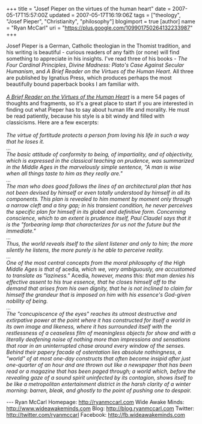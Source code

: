+++
title = "Josef Pieper on the virtues of the human heart"
date = 2007-05-17T15:57:00Z
updated = 2007-05-17T16:19:06Z
tags = ["theology", "Josef Pieper", "Christianity", "philosophy"]
blogimport = true
[author]
	name = "Ryan McCarl"
	uri = "https://plus.google.com/109901750264132233987"
+++

Josef Pieper is a German, Catholic theologian in the Thomist tradition, and his writing is beautiful - curious readers of any faith (or none) will find something to appreciate in his insights. I've read three of his books -<em> The Four Cardinal Principles</em>, <em>Divine Madness: Plato's Case Against Secular Humanism</em>, and <em>A Brief Reader on the Virtues of the Human Heart</em>. All three are published by Ignatius Press, which produces perhaps the most beautifully bound paperback books I am familiar with.<br /><br /><em><a href="http://www.amazon.com/Brief-Reader-Virtues-Human-Heart/dp/0898703034/ref=pd_bbs_sr_11/102-1512953-1785758?ie=UTF8&s=books&amp;qid=1179432200&sr=8-11">A Brief Reader on the Virtues of the Human Heart</a></em> is a mere 54 pages of thoughts and fragments, so it's a great place to start if you are interested in finding out what Pieper has to say about human life and morality. He must be read patiently, because his style is a bit windy and filled with classicisms. Here are a few excerpts:<br /><br /><em>The virtue of fortitude protects a person from loving his life in such a way that he loses it.<br />... </em><br /><em>The basic attitude of conformity to being, of impartiality, and of objectivity, which is expressed in the classical teaching on prudence, was summarized in the Middle Ages in the marvelously simple sentence, "A man is wise when all things taste to him as they really are."</em><br /><em>...</em><br /><em>The man who does good follows the lines of an architectural plan that has not been devised by himself or even totally understood by himself in all its components.  This plan is revealed to him moment by moment only through a narrow cleft and a tiny gap; in his transient condition, he never perceives the specific plan for himself in its global and definitive form.  Concerning conscience, which to an extent is prudence itself, Paul Claudel says that it is the "forbearing lamp that characterizes for us not the future but the immediate."</em><br /><em>...</em><br /><em>Thus, the world reveals itself to the silent listener and only to him; the more silently he listens, the more purely is he able to perceive reality.</em><br /><em>...<br />One of the most central concepts from the moral philosophy of the High Middle Ages is that of</em> acedia<em>, which we, very ambiguously, are accustomed to translate as "laziness."</em> Acedia<em>, however, means this: that man denies his effective assent to his true essence, that he closes himself off to the demand that arises from his own dignity, that he is not inclined to claim for himself the grandeur that is imposed on him with his essence's God-given nobility of being.<br />...</em><br /><em>The "concupiscence of the eyes" reaches its utmost destructive and extirpative power at the point where it has constructed for itself a world in its own image and likeness, where it has surrounded itself with the restlessness of a ceaseless film of meaningless objects for show and with a literally deafening noise of nothing more than impressions and sensations that roar in an uninterrupted chase around every window of the senses. Behind their papery facade of ostentation lies absolute nothingness, a "world" of at most one-day constructs that often become insipid after just one-quarter of an hour and are thrown out like a newspaper that has been read or a magazine that has been paged through; a world which, before the revealing gaze of a sound spirit uninfected by its contagion, shows itself to be like a metropolitan entertainment district in the harsh clarity of a winter morning: barren, bleak, and ghostly to the point of pushing one to despair. </em><div class="blogger-post-footer">---
Ryan McCarl
Homepage: http://ryanmccarl.com
Wide Awake Minds: http://www.wideawakeminds.com
Blog: http://blog.ryanmccarl.com
Twitter: http://twitter.com/ryanmccarl
Facebook: http://fb.wideawakeminds.com</div>
